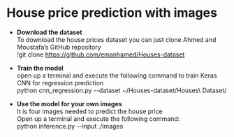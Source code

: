 # House price prediction with images

* <strong> Download the dataset</strong></br>
To download the house prices dataset you can just clone Ahmed and Moustafa’s GitHub repository </br>
!git clone https://github.com/emanhamed/Houses-dataset</br>

* <strong> Train the model</strong></br>
open up a terminal and execute the following command to train Keras CNN for regression prediction </br>
python cnn_regression.py --dataset ~/Houses-dataset/Houses\ Dataset/

* <strong>Use the model for your own images</strong></br>
It is four images needed to predict the house price</br>
Open up a terminal and execute the following command:</br>
python inference.py --input ./images


  
